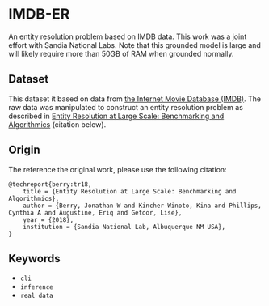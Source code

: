 # IMDB-ER

An entity resolution problem based on IMDB data.
This work was a joint effort with Sandia National Labs.
Note that this grounded model is large and will likely require more than 50GB of RAM when grounded normally.

## Dataset

This dataset it based on data from [the Internet Movie Database (IMDB)](https://www.imdb.com/interfaces/).
The raw data was manipulated to construct an entity resolution problem as described in [Entity Resolution at Large Scale: Benchmarking and Algorithmics](https://www.osti.gov/biblio/1493841) (citation below).

## Origin

The reference the original work, please use the following citation:
```
@techreport{berry:tr18,
    title = {Entity Resolution at Large Scale: Benchmarking and Algorithmics},
    author = {Berry, Jonathan W and Kincher-Winoto, Kina and Phillips, Cynthia A and Augustine, Eriq and Getoor, Lise},
    year = {2018},
    institution = {Sandia National Lab, Albuquerque NM USA},
}
```

## Keywords
 - `cli`
 - `inference`
 - `real data`
